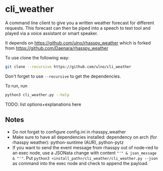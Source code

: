 # cli_weather
A command line client to give you a written weather forecast for different requests. This forecast can then be piped into a speech to text tool and played via a voice assistant or smart speaker.

It depends on https://github.com/ulno/rhasspy_weather which is forked from https://github.com/Daenara/rhasspy_weather

To use clone the following way: 
```bash
git clone --recursive https://github.com/ulno/cli_weather
```
Don't forget to use ``--recursive`` to get the dependencies.

To run, run
```bash
python3 cli_weather.py --help
```

TODO: list options+explanations here

## Notes

- Do not forget to configure config.ini in rhasspy_weather
- Make sure to have all dependencies installed: dependency on arch (for rhasspy weather): python-suntime (AUR), python-pytz
- If you want to send the event message from rhasspy out of node-red to an exec node, use a JSONata change with content ``"'" & json_message & "'"``. Put ``python3 <install_path>/cli_weather/cli_weather.py --json `` as command into the exec node and check to append the payload.